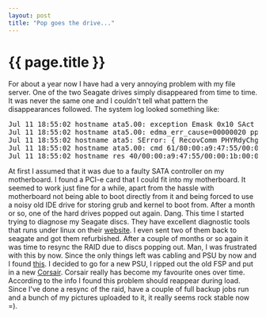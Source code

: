 ```yaml
---
layout: post
title: "Pop goes the drive..."
---
```


{{ page.title }}
================

For about a year now I have had a very annoying problem with my file server. One of the two Seagate drives simply disappeared from time to time. It was never the same one and I couldn't tell what pattern the disappearances followed. The system log looked something like:

<pre>
Jul 11 18:55:02 hostname ata5.00: exception Emask 0x10 SAct 0x1 SErr 0x190002 action 0xe frozen
Jul 11 18:55:02 hostname ata5.00: edma_err_cause=00000020 pp_flags=00000003, SError=00180000
Jul 11 18:55:02 hostname ata5: SError: { RecovComm PHYRdyChg 10B8B Dispar }
Jul 11 18:55:02 hostname ata5.00: cmd 61/80:00:a9:47:55/00:00:1b:00:00/40 tag 0 ncq 65536 out
Jul 11 18:55:02 hostname res 40/00:00:a9:47:55/00:00:1b:00:00/40 Emask 0x10 (ATA bus error
</pre>

At first I assumed that it was due to a faulty SATA controller on my motherboard. I found a PCI-e card that I could fit into my motherboard. It seemed to work just fine for a while, apart from the hassle with motherboard not being able to boot directly from it and being forced to use a noisy old IDE drive for storing grub and kernel to boot from.
After a month or so, one of the hard drives popped out again. Dang. This time I started trying to diagnose my Seagate discs. They have excellent diagnostic tools that runs under linux on their <a href="http://www.seagate.com">website</a>. I even sent two of them back to seagate and got them refurbished. 
After a couple of months or so again it was time to resync the RAID due to discs popping out. Man, I was frustrated with this by now. Since the only things left was cabling and PSU by now and I found <a href="http://marc.info/?l=linux-ide&m=121519742526938&w=2">this</a>. I decided to go for a new PSU,  I ripped out the old FSP and put in a new <a href="http://www.corsair.com/products/vx/default.aspx">Corsair</a>. Corsair really has become my favourite ones over time. 
According to the info I found this problem should reappear during load. Since I've done a resync of the raid, have a couple of full backup jobs run and a bunch of my pictures uploaded to it, it really seems rock stable now =). 